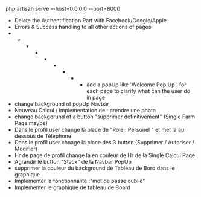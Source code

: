 php artisan serve --host=0.0.0.0 --port=8000


 
* Delete the Authentification Part with Facebook/Google/Apple
* Errors & Success handling to all other actions of pages
* * *  * * * * * * add a popUp like 'Welcome Pop Up ' for each page to clarify what can the user do in page 
* change background of popUp Navbar 
* Nouveau Calcul / implementation de : prendre une photo 
* change backgorund of a button "supprimer definitivement" (Single Farm Page maybe)
* Dans le profil user change la place de "Role : Personel " et met la au dessous de Téléphone 
* Dans le profil user chnage la place des 3 button (Supprimer / Autoriser / Modifier)
* Hr de page de profil change la en couleur de Hr de la Single Calcul Page
* Agrandir le button "Stack" de la Navbar PopUp
* supprimer la couleur du background de Tableau de Bord dans le graphique 
* Implementer la fonctionnalité :"mot de passe oublié" 
* Implementer le graphique de tableau de Board